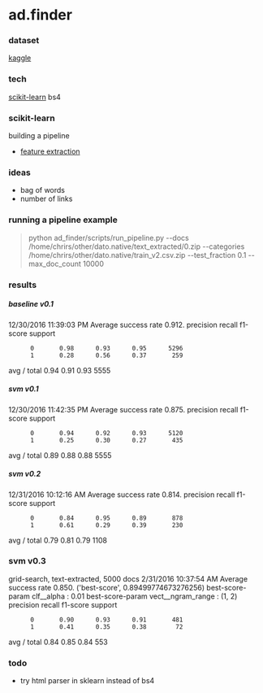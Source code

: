 # ad.finder

### dataset
[kaggle](https://www.kaggle.com/c/dato-native/data)

### tech
[scikit-learn](http://scikit-learn.org/stable/tutorial/text_analytics/working_with_text_data.html)
bs4


### scikit-learn

building a pipeline
* [feature extraction](http://scikit-learn.org/stable/modules/feature_extraction.html)

###  ideas
* bag of words
* number of links

### running a pipeline example
> python ad_finder/scripts/run_pipeline.py --docs /home/chrirs/other/dato.native/text_extracted/0.zip --categories /home/chrirs/other/dato.native/train_v2.csv.zip --test_fraction 0.1 --max_doc_count 10000


### results
#####  baseline v0.1
12/30/2016 11:39:03 PM Average success rate 0.912.
             precision    recall  f1-score   support

          0       0.98      0.93      0.95      5296
          1       0.28      0.56      0.37       259

avg / total       0.94      0.91      0.93      5555

##### svm v0.1
12/30/2016 11:42:35 PM Average success rate 0.875.
             precision    recall  f1-score   support

          0       0.94      0.92      0.93      5120
          1       0.25      0.30      0.27       435

avg / total       0.89      0.88      0.88      5555


##### svm v0.2
12/31/2016 10:12:16 AM Average success rate 0.814.
             precision    recall  f1-score   support

          0       0.84      0.95      0.89       878
          1       0.61      0.29      0.39       230

avg / total       0.79      0.81      0.79      1108


### svm v0.3
grid-search, text-extracted, 5000 docs
2/31/2016 10:37:54 AM Average success rate 0.850.
('best-score', 0.89499774673276256)
best-score-param clf__alpha : 0.01
best-score-param vect__ngram_range : (1, 2)
             precision    recall  f1-score   support


          0       0.90      0.93      0.91       481
          1       0.41      0.35      0.38        72

avg / total       0.84      0.85      0.84       553


### todo
* try html parser in sklearn instead of bs4


